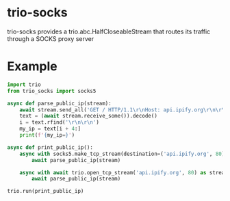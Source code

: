 # trio-socks
trio-socks provides a trio.abc.HalfCloseableStream that routes its traffic through a SOCKS proxy server

# Example 
```python
import trio
from trio_socks import socks5

async def parse_public_ip(stream):
	await stream.send_all('GET / HTTP/1.1\r\nHost: api.ipify.org\r\n\r\n'.encode())
	text = (await stream.receive_some()).decode()
	i = text.rfind('\r\n\r\n')
	my_ip = text[i + 4:]
	print(f'{my_ip=}')

async def print_public_ip():
	async with socks5.make_tcp_stream(destination=('api.ipify.org', 80), proxy=('10.179.205.114', 1664)) as stream:
		await parse_public_ip(stream)

	async with await trio.open_tcp_stream('api.ipify.org', 80) as stream:
		await parse_public_ip(stream)

trio.run(print_public_ip)
```
